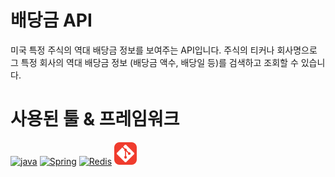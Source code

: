# 배당금 API
미국 특정 주식의 역대 배당금 정보를 보여주는 API입니다. 주식의 티커나 회사명으로 그 특정 회사의 역대 배당금 정보 (배당금 액수, 배당일 등)를 검색하고 조회할 수 있습니다.

# 사용된 툴 & 프레임워크
<p align="left">
<a href="https://www.java.com/en/" target="_blank" rel="noreferrer"><img src="https://raw.githubusercontent.com/danielcranney/readme-generator/main/public/icons/skills/java-colored.svg" width="36" height="36" alt="java" /></a>
<a href="https://spring.io/" title="Spring"><img src="https://github.com/get-icon/geticon/raw/master/icons/spring.svg" alt="Spring" width="36px" height="36px"></a>
  <a href="https://redis.io/" title="Spring"><img src="https://github.com/get-icon/geticon/raw/master/icons/redis.svg" alt="Redis" width="36px" height="36px"></a>
<a href="https://git-scm.com/" target="_blank" rel="noreferrer"><img src="https://raw.githubusercontent.com/tandpfun/skill-icons/59059d9d1a2c092696dc66e00931cc1181a4ce1f/icons/Git.svg" width="36" height="36" alt="Git" /></a>
</p>
